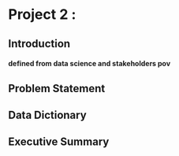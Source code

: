 # Project 2 :

## Introduction
#### defined from data science and stakeholders pov

## Problem Statement


## Data Dictionary


## Executive Summary
